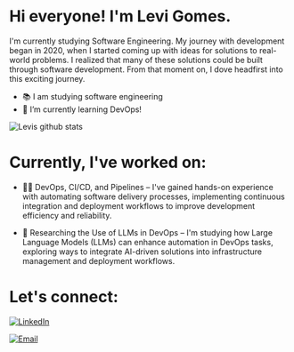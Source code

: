 # Hi everyone! I'm Levi Gomes.
I'm currently studying Software Engineering.
My journey with development began in 2020, when I started coming up with ideas for solutions to real-world problems. I realized that many of these solutions could be built through software development. From that moment on, I dove headfirst into this exciting journey.

- 📚 I am studying software engineering
- 🌱 I’m currently learning DevOps!

![Levis github stats](https://github-readme-stats.vercel.app/api?username=levigtri)

# Currently, I've worked on:

- 👨‍💻 DevOps, CI/CD, and Pipelines – I've gained hands-on experience with automating software delivery processes, implementing continuous integration and deployment workflows to improve development efficiency and reliability.

- 🔎 Researching the Use of LLMs in DevOps – I'm studying how Large Language Models (LLMs) can enhance automation in DevOps tasks, exploring ways to integrate AI-driven solutions into infrastructure management and deployment workflows.

# Let's connect:
 [![LinkedIn](https://img.shields.io/badge/-LinkedIn-0077B5?style=for-the-badge&logo=linkedin&logoColor=white)](https://www.linkedin.com/in/levigomess)

[![Email](https://img.shields.io/badge/-Email-D14836?style=for-the-badge&logo=gmail&logoColor=white)](mailto:levigft@gmail.com)



<br />
<br />




<!---
levigtri/levigtri is a ✨ special ✨ repository because its `README.md` (this file) appears on your GitHub profile.
You can click the Preview link to take a look at your changes.
--->
